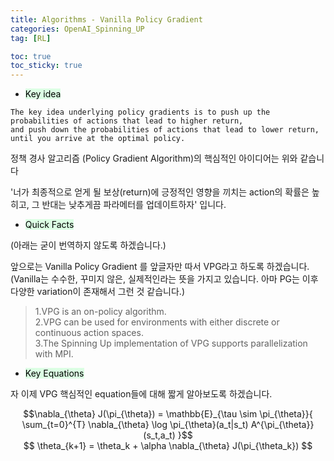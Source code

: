```yaml
---
title: Algorithms - Vanilla Policy Gradient
categories: OpenAI_Spinning_UP
tag: [RL]

toc: true
toc_sticky: true
---
```


 - <mark style='background-color: #dcffe4'> Key idea </mark>

```
The key idea underlying policy gradients is to push up the probabilities of actions that lead to higher return, 
and push down the probabilities of actions that lead to lower return, until you arrive at the optimal policy.
```

정책 경사 알고리즘 (Policy Gradient Algorithm)의 핵심적인 아이디어는 위와 같습니다

'너가 최종적으로 얻게 될 보상(return)에 긍정적인 영향을 끼치는 action의 확률은 높히고, 그 반대는 낮추게끔 파라메터를 업데이트하자' 입니다.

 - <mark style='background-color: #dcffe4'> Quick Facts </mark>

(아래는 굳이 번역하지 않도록 하겠습니다.)


앞으로는 Vanilla Policy Gradient 를 앞글자만 따서 VPG라고 하도록 하겠습니다. 
(Vanilla는 수수한, 꾸미지 않은, 실제적인라는 뜻을 가지고 있습니다. 아마 PG는 이후 다양한 variation이 존재해서 그런 것 같습니다.)  

> 1.VPG is an on-policy algorithm. <br>
> 2.VPG can be used for environments with either discrete or continuous action spaces. <br>
> 3.The Spinning Up implementation of VPG supports parallelization with MPI. <br>

 - <mark style='background-color: #dcffe4'> Key Equations </mark>
 
 자 이제 VPG 핵심적인 equation들에 대해 짧게 알아보도록 하겠습니다.
 
 <center>$$\nabla_{\theta} J(\pi_{\theta}) = \mathbb{E}_{\tau \sim \pi_{\theta}}{
        \sum_{t=0}^{T} \nabla_{\theta} \log \pi_{\theta}(a_t|s_t) A^{\pi_{\theta}}(s_t,a_t)
        }$$</center>
    
    
 <center>$$ \theta_{k+1} = \theta_k + \alpha \nabla_{\theta} J(\pi_{\theta_k}) $$</center>
        
